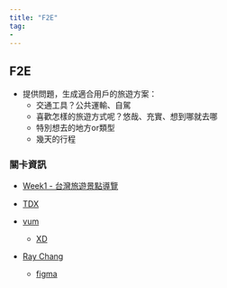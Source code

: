```yaml
---
title: "F2E"
tag: 
- 
---
```

## F2E
- 提供問題，生成適合用戶的旅遊方案：
	- 交通工具？公共運輸、自駕
	- 喜歡怎樣的旅遊方式呢？悠哉、充實、想到哪就去哪
	- 特別想去的地方or類型
	- 幾天的行程

### 關卡資訊
- [Week1 - 台灣旅遊景點導覽](https://2021.thef2e.com/news/week1)
- [TDX](https://tdx.transportdata.tw/api-service/swagger)

- [vum](https://2021.thef2e.com/users/6296432819610583154/)
	- [XD](https://xd.adobe.com/view/e76d2e0a-0677-4f13-bdad-fc8164f635a4-b23e/screen/ec6c44ba-1d16-4e7b-9ac4-1f30391e60f5/)

- [Ray Chang](https://2021.thef2e.com/users/6296427084285739362/)
	- [figma](https://www.figma.com/file/YQ0Q6Gbj8YRVSntbVXcTPy/Week-1-%7C-%E5%8F%B0%E7%81%A3%E6%97%85%E9%81%8A%E6%99%AF%E9%BB%9E%E5%B0%8E%E8%A6%BD?node-id=0%3A1)